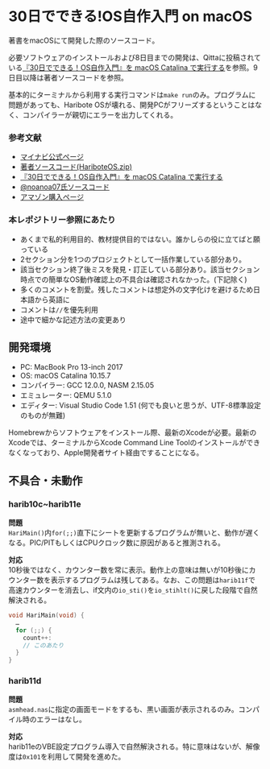 # 30日でできる!OS自作入門 on macOS
著書をmacOSにて開発した際のソースコード。

必要ソフトウェアのインストールおよび8日目までの開発は、Qittaに投稿されている[『30日でできる！OS自作入門』を macOS Catalina で実行する](https://qiita.com/noanoa07/items/8828c37c2e286522c7ee)を参照。9日目以降は著者ソースコードを参照。

基本的にターミナルから利用する実行コマンドは`make run`のみ。プログラムに問題があっても、Haribote OSが壊れる、開発PCがフリーズするということはなく、コンパイラーが親切にエラーを出力してくれる。

### 参考文献
- [マイナビ公式ページ](https://book.mynavi.jp/ec/products/detail/id=22078)
- [著者ソースコード(HariboteOS.zip)](https://book.mynavi.jp/files/user/support/4839919844/HariboteOS.zip)
- [『30日でできる！OS自作入門』を macOS Catalina で実行する](https://qiita.com/noanoa07/items/8828c37c2e286522c7ee)
- [@noanoa07氏ソースコード](https://github.com/noanoa07/myHariboteOS)
- [アマゾン購入ページ](https://www.amazon.co.jp/dp/4839919844)

### 本レポジトリー参照にあたり
- あくまで私的利用目的、教材提供目的ではない。誰かしらの役に立てばと願っている
- 2セクション分を1つのプロジェクトとして一括作業している部分あり。
- 該当セクション終了後ミスを発見・訂正している部分あり。該当セクション時点での簡単なOS動作確認上の不具合は確認されなかった。(下記除く)
- 多くのコメントを割愛。残したコメントは想定外の文字化けを避けるため日本語から英語に
- コメントは`//`を優先利用
- 途中で細かな記述方法の変更あり

## 開発環境
- PC: MacBook Pro 13-inch 2017
- OS: macOS Catalina 10.15.7
- コンパイラー: GCC 12.0.0, NASM 2.15.05
- エミュレーター: QEMU 5.1.0
- エディター: Visual Studio Code 1.51 (何でも良いと思うが、UTF-8標準設定のものが無難)

Homebrewからソフトウェアをインストール際、最新のXcodeが必要。最新のXcodeでは、ターミナルからXcode Command Line Toolのインストールができなくなっており、Apple開発者サイト経由ですることになる。

## 不具合・未動作

### harib10c~harib11e
**問題**<br>`HariMain()`内`for(;;)`直下にシートを更新するプログラムが無いと、動作が遅くなる。PIC/PITもしくはCPUクロック数に原因があると推測される。

**対応**<br>10秒後ではなく、カウンター数を常に表示。動作上の意味は無いが10秒後にカウンター数を表示するプログラムは残してある。なお、この問題は`harib11f`で高速カウンターを消去し、if文内の`io_sti()`を`io_stihlt()`に戻した段階で自然解決される。

```c
void HariMain(void) {
  …
  for (;;) {
    count++:
    // このあたり
  }
}
```

### harib11d
**問題**<br>`asmhead.nas`に指定の画面モードをするも、黒い画面が表示されるのみ。コンパイル時のエラーはなし。

**対応**<br>harib11eのVBE設定プログラム導入で自然解決される。特に意味はないが、解像度は`0x101`を利用して開発を進めた。
